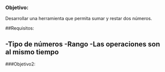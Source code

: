 ### Objetivo:
Desarrollar una herramienta que permita sumar y restar dos números.

##Requisitos:

-Tipo de números
-Rango
-Las operaciones son al mismo tiempo
-

###Objetivo2:




